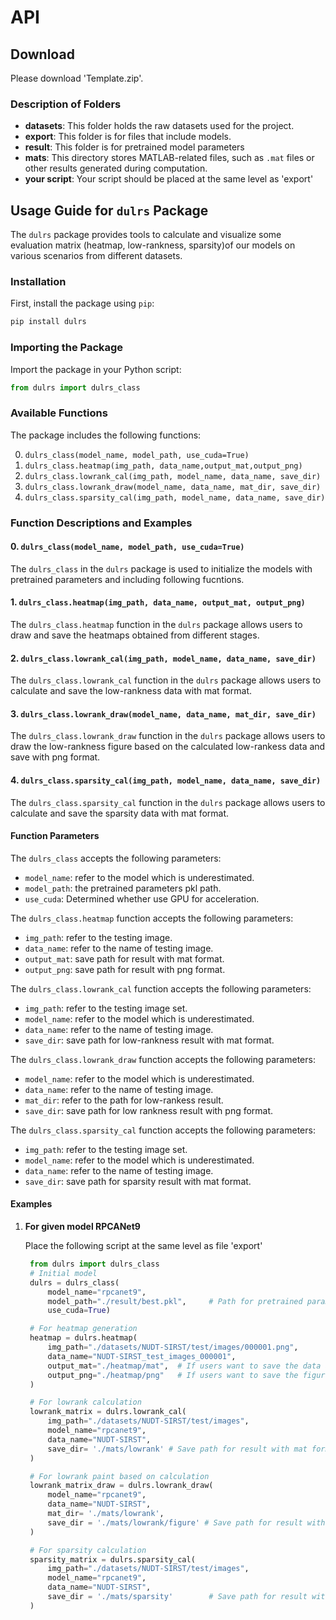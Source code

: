 # API

## Download 

Please download 'Template.zip'.

### Description of Folders

- **datasets**: This folder holds the raw datasets used for the project. 
- **export**: This folder is for files that include models.
- **result**: This folder is for pretrained model parameters
- **mats**: This directory stores MATLAB-related files, such as `.mat` files or other results generated during computation.
- **your script**: Your script should be placed at the same level as 'export'

## Usage Guide for `dulrs` Package

The `dulrs` package provides tools to calculate and visualize some evaluation matrix (heatmap, low-rankness, sparsity)of our models on various scenarios from different datasets.

### Installation

First, install the package using `pip`:

```bash
pip install dulrs
```

### Importing the Package

Import the package in your Python script:

```python
from dulrs import dulrs_class
```

### Available Functions

The package includes the following functions:

0. `dulrs_class(model_name, model_path, use_cuda=True)`
1. `dulrs_class.heatmap(img_path, data_name,output_mat,output_png)`
2. `dulrs_class.lowrank_cal(img_path, model_name, data_name, save_dir)`
3. `dulrs_class.lowrank_draw(model_name, data_name, mat_dir, save_dir)`
4. `dulrs_class.sparsity_cal(img_path, model_name, data_name, save_dir)`

### Function Descriptions and Examples

#### 0. `dulrs_class(model_name, model_path, use_cuda=True)`
The `dulrs_class` in the `dulrs` package is used to initialize the models with pretrained parameters and including following fucntions.

#### 1. `dulrs_class.heatmap(img_path, data_name, output_mat, output_png)`

The `dulrs_class.heatmap` function in the `dulrs` package allows users to draw and save the heatmaps obtained from different stages.

#### 2. `dulrs_class.lowrank_cal(img_path, model_name, data_name, save_dir)`

The `dulrs_class.lowrank_cal` function in the `dulrs` package allows users to calculate and save the low-rankness data with mat format.

#### 3. `dulrs_class.lowrank_draw(model_name, data_name, mat_dir, save_dir)`

The `dulrs_class.lowrank_draw` function in the `dulrs` package allows users to draw the low-rankness figure based on the calculated low-rankess data and save with png format.

#### 4. `dulrs_class.sparsity_cal(img_path, model_name, data_name, save_dir)`

The `dulrs_class.sparsity_cal` function in the `dulrs` package allows users to calculate and save the sparsity data with mat format.


#### Function Parameters

The `dulrs_class` accepts the following parameters:
- `model_name`: refer to the model which is underestimated.
- `model_path`: the pretrained parameters pkl path.
- `use_cuda`: Determined whether use GPU for acceleration.

The `dulrs_class.heatmap` function accepts the following parameters:
- `img_path`: refer to the testing image.
- `data_name`: refer to the name of testing image.
- `output_mat`: save path for result with mat format.
- `output_png`: save path for result with png format.

The `dulrs_class.lowrank_cal` function accepts the following parameters:
- `img_path`: refer to the testing image set.
- `model_name`: refer to the model which is underestimated.
- `data_name`: refer to the name of testing image.
- `save_dir`: save path for low-rankness result with mat format.

The `dulrs_class.lowrank_draw` function accepts the following parameters:
- `model_name`: refer to the model which is underestimated.
- `data_name`: refer to the name of testing image.
- `mat_dir`: refer to the path for low-rankess result.
- `save_dir`: save path for low rankness result with png format.

The `dulrs_class.sparsity_cal` function accepts the following parameters:
- `img_path`: refer to the testing image set.
- `model_name`: refer to the model which is underestimated.
- `data_name`: refer to the name of testing image.
- `save_dir`: save path for sparsity result with mat format.

#### Examples

1. **For given model RPCANet9**

    Place the following script at the same level as file 'export' 

   ```python
    from dulrs import dulrs_class
    # Initial model
    dulrs = dulrs_class(
        model_name="rpcanet9", 
        model_path="./result/best.pkl",     # Path for pretrained parameters
        use_cuda=True)

    # For heatmap generation
    heatmap = dulrs.heatmap(
        img_path="./datasets/NUDT-SIRST/test/images/000001.png",
        data_name="NUDT-SIRST_test_images_000001",
        output_mat="./heatmap/mat",  # If users want to save the data as mat format. Default=None
        output_png="./heatmap/png"   # If users want to save the figure as png format. Default=None
    )

    # For lowrank calculation
    lowrank_matrix = dulrs.lowrank_cal(
        img_path="./datasets/NUDT-SIRST/test/images",
        model_name="rpcanet9",
        data_name="NUDT-SIRST",
        save_dir= './mats/lowrank' # Save path for result with mat format
    )

    # For lowrank paint based on calculation
    lowrank_matrix_draw = dulrs.lowrank_draw(
        model_name="rpcanet9",
        data_name="NUDT-SIRST",
        mat_dir= './mats/lowrank',         
        save_dir = './mats/lowrank/figure' # Save path for result with png format
    )

    # For sparsity calculation
    sparsity_matrix = dulrs.sparsity_cal(
        img_path="./datasets/NUDT-SIRST/test/images",
        model_name="rpcanet9",
        data_name="NUDT-SIRST",
        save_dir = './mats/sparsity'        # Save path for result with mat format
    )
   ```
